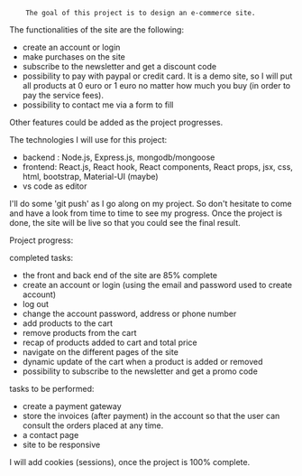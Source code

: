         The goal of this project is to design an e-commerce site.

The functionalities of the site are the following:

- create an account or login 
- make purchases on the site
- subscribe to the newsletter and get a discount code
- possibility to pay with paypal or credit card. It is a demo site, so I will put all products at 0 euro or 1 euro no matter how much you buy (in order to pay the service fees).
- possibility to contact me via a form to fill

Other features could be added as the project progresses.



The technologies I will use for this project:

- backend : Node.js, Express.js, mongodb/mongoose
- frontend: React.js, React hook, React components, React props, jsx, css, html, bootstrap, Material-UI (maybe)
- vs code as editor

I'll do some 'git push' as I go along on my project. 
So don't hesitate to come and have a look from time to time to see my progress.
Once the project is done, the site will be live so that you could see the final result.


Project progress:


completed tasks:

- the front and back end of the site are 85% complete
- create an account or login (using the email and password used to create account)
- log out 
- change the account password, address or phone number
- add products to the cart
- remove products from the cart
- recap of products added to cart and total price
- navigate on the different pages of the site
- dynamic update of the cart when a product is added or removed 
- possibility to subscribe to the newsletter and get a promo code


tasks to be performed:

- create a payment gateway
- store the invoices (after payment) in the account so that the user can consult the orders placed at any time.
- a contact page
- site to be responsive 


I will add cookies (sessions), once the project is 100% complete. 

